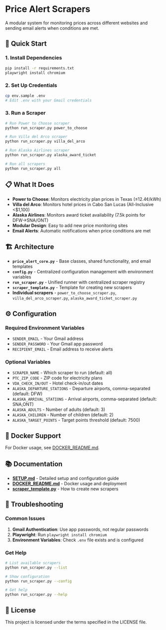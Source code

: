 # Price Alert Scrapers

A modular system for monitoring prices across different websites and sending email alerts when conditions are met.

## 🚀 Quick Start

### 1. Install Dependencies
```bash
pip install -r requirements.txt
playwright install chromium
```

### 2. Set Up Credentials
```bash
cp env.sample .env
# Edit .env with your Gmail credentials
```

### 3. Run a Scraper
```bash
# Run Power to Choose scraper
python run_scraper.py power_to_choose

# Run Villa del Arco scraper
python run_scraper.py villa_del_arco

# Run Alaska Airlines scraper
python run_scraper.py alaska_award_ticket

# Run all scrapers
python run_scraper.py all
```

## 📋 What It Does

- **Power to Choose**: Monitors electricity plan prices in Texas (≤12.4¢/kWh)
- **Villa del Arco**: Monitors hotel prices in Cabo San Lucas (All-Inclusive <$1,100)
- **Alaska Airlines**: Monitors award ticket availability (7.5k points for DFW→SNA/ONT)
- **Modular Design**: Easy to add new price monitoring sites
- **Email Alerts**: Automatic notifications when price conditions are met

## 🏗️ Architecture

- **`price_alert_core.py`** - Base classes, shared functionality, and email templates
- **`config.py`** - Centralized configuration management with environment variables
- **`run_scraper.py`** - Unified runner with centralized scraper registry
- **`scraper_template.py`** - Template for creating new scrapers
- **Individual scrapers** - `power_to_choose_scraper.py`, `villa_del_arco_scraper.py`, `alaska_award_ticket_scraper.py`

## ⚙️ Configuration

### Required Environment Variables
- `SENDER_EMAIL` - Your Gmail address
- `SENDER_PASSWORD` - Your Gmail app password
- `RECIPIENT_EMAIL` - Email address to receive alerts

### Optional Variables
- `SCRAPER_NAME` - Which scraper to run (default: all)
- `PTC_ZIP_CODE` - ZIP code for electricity plans
- `VDA_CHECK_IN/OUT` - Hotel check-in/out dates
- `ALASKA_DEPARTURE_STATIONS` - Departure airports, comma-separated (default: DFW)
- `ALASKA_ARRIVAL_STATIONS` - Arrival airports, comma-separated (default: SNA,ONT)
- `ALASKA_ADULTS` - Number of adults (default: 3)
- `ALASKA_CHILDREN` - Number of children (default: 2)
- `ALASKA_TARGET_POINTS` - Target points threshold (default: 7500)

## 🐳 Docker Support

For Docker usage, see [DOCKER_README.md](DOCKER_README.md).

## 📚 Documentation

- **[SETUP.md](SETUP.md)** - Detailed setup and configuration guide
- **[DOCKER_README.md](DOCKER_README.md)** - Docker usage and deployment
- **[scraper_template.py](scraper_template.py)** - How to create new scrapers

## 🔧 Troubleshooting

### Common Issues
1. **Gmail Authentication**: Use app passwords, not regular passwords
2. **Playwright**: Run `playwright install chromium`
3. **Environment Variables**: Check `.env` file exists and is configured

### Get Help
```bash
# List available scrapers
python run_scraper.py --list

# Show configuration
python run_scraper.py --config

# Get help
python run_scraper.py --help
```

## 📄 License

This project is licensed under the terms specified in the LICENSE file.
